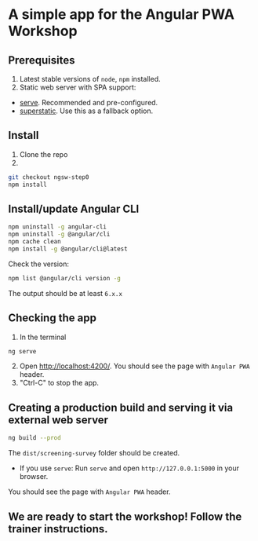 # A simple app for the Angular PWA Workshop

## Prerequisites
1. Latest stable versions of `node`, `npm` installed.
2. Static web server with SPA support:
- [serve](https://www.npmjs.com/package/serve). Recommended and pre-configured.
- [superstatic](https://www.npmjs.com/package/superstatic). Use this as a fallback option.

## Install
1. Clone the repo
2. 
```bash
git checkout ngsw-step0
npm install
```

## Install/update Angular CLI
```bash
npm uninstall -g angular-cli
npm uninstall -g @angular/cli
npm cache clean
npm install -g @angular/cli@latest
```

Check the version:
```bash
npm list @angular/cli version -g
```
The output should be at least `6.x.x`

## Checking the app
1. In the terminal
```bash
ng serve
```
2. Open [http://localhost:4200/](http://localhost:4200/). You should see the page with `Angular PWA` header.
3. "Ctrl-C" to stop the app.

## Creating a production build and serving it via external web server
```bash
ng build --prod
```
The `dist/screening-survey` folder should be created.

- If you use `serve`: Run `serve` and open `http://127.0.0.1:5000` in your browser.

You should see the page with `Angular PWA` header.

## We are ready to start the workshop! Follow the trainer instructions.